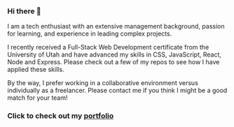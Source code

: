 ### Hi there 👋

<!--
**cftgithub/cftgithub** is a ✨ _special_ ✨ repository because its `README.md` (this file) appears on your GitHub profile.

Here are some ideas to get you started:

- 🔭 I’m currently working on ...
- 🌱 I’m currently learning ...
- 👯 I’m looking to collaborate on ...
- 🤔 I’m looking for help with ...
- 💬 Ask me about ...
- 📫 How to reach me: ...
- 😄 Pronouns: ...
- ⚡ Fun fact: ...
-->

I am a tech enthusiast with an extensive management background, passion for learning, and experience in leading complex projects. 

I recently received a Full-Stack Web Development certificate from the University of Utah and have advanced my skills in CSS, JavaScript, React, Node and Express. Please check out a few of my repos to see how I have applied these skills.

By the way, I prefer working in a collaborative environment versus individually as a freelancer. Please contact me if you think I might be a good match for your team!

### Click to check out my [portfolio](https://cftgithub.github.io/ChiafongTsao/index.html)
